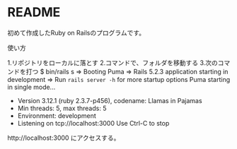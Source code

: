 # README

初めて作成したRuby on Railsのプログラムです。

使い方

1.リポジトリをローカルに落とす
2.コマンドで、フォルダを移動する
3.次のコマンドを打つ
 $ bin/rails s
 => Booting Puma
 => Rails 5.2.3 application starting in development 
 => Run `rails server -h` for more startup options
 Puma starting in single mode...
 * Version 3.12.1 (ruby 2.3.7-p456), codename: Llamas in Pajamas
 * Min threads: 5, max threads: 5
 * Environment: development
 * Listening on tcp://localhost:3000
 Use Ctrl-C to stop


http://localhost:3000
にアクセスする。
